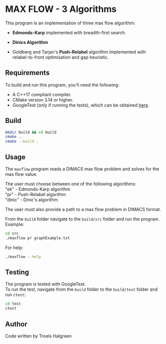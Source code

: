 # MAX FLOW - 3 Algorithms
This program is an implementation of three max flow algorithm:

+ **Edmonds-Karp** implemented with breadth-first search.

+ **Dinics Algorithm**

+ Goldberg and Tarjan's **Push-Relabel** algorithm implemented with relabel-to-front optimisation and gap heuristic.

## Requirements
To build and run this program, you'll need the following:

+ A C++17 compliant compiler.
+ CMake version 3.14 or higher.
+ GoogleTest (only if running the tests), which can be obtained [here](https://github.com/google/googletest).

## Build
```bash
mkdir build && cd build
cmake ..
cmake --build .
```


## Usage
The `maxflow` program reads a DIMACS max flow problem and solves for the max flow value.

The user must choose between one of the following algorithms:<br>
"ek" - Edmonds-Karp algorithm<br>
"pr" - Push-Relabel algorithm<br>
"dinic" - Dinic's algorithm

The user must also provide a path to a max flow problem in DIMACS format.

From the `build` folder navigate to the `build/src` folder and run the program.<br>
Example:<br>
```bash
cd src
./maxflow pr graphExample.txt
```

For help:<br>
```bash
./maxflow --help
```

## Testing
The program is tested with GoogleTest.<br>
To run the test, navigate from the `build` folder to the `build/test` folder and run `ctest`:<br>
```bash
cd test
ctest
```

## Author

Code written by Troels Halgreen


